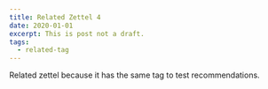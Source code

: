 ```yaml
---
title: Related Zettel 4
date: 2020-01-01
excerpt: This is post not a draft.
tags:
  - related-tag
---
```


Related zettel because it has the same tag to test recommendations.
